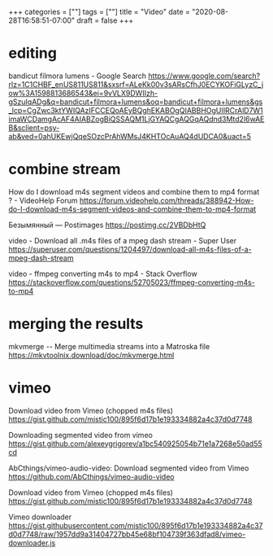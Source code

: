 +++
categories = [""]
tags = [""]
title = "Video"
date = "2020-08-28T16:58:51-07:00"
draft = false
+++

# editing

bandicut filmora lumens - Google Search
https://www.google.com/search?rlz=1C1CHBF_enUS811US811&sxsrf=ALeKk00v3sARsCfhJ0ECYKOFiGLyzC_jow%3A1598813686543&ei=9vVLX9DWIIzh-gSzuIqADg&q=bandicut+filmora+lumens&oq=bandicut+filmora+lumens&gs_lcp=CgZwc3ktYWIQAzIFCCEQoAEyBQghEKABOgQIABBHOgUIIRCrAlD7W1imaWCDamgAcAF4AIABZogBiQSSAQM1LjGYAQCgAQGqAQdnd3Mtd2l6wAEB&sclient=psy-ab&ved=0ahUKEwjQqeSOzcPrAhWMsJ4KHTOcAuAQ4dUDCA0&uact=5

# combine stream

How do I download m4s segment videos and combine them to mp4 format ? - VideoHelp Forum
https://forum.videohelp.com/threads/388942-How-do-I-download-m4s-segment-videos-and-combine-them-to-mp4-format

Безымянный — Postimages
https://postimg.cc/2VBDbHtQ

video - Download all .m4s files of a mpeg dash stream - Super User
https://superuser.com/questions/1204497/download-all-m4s-files-of-a-mpeg-dash-stream

video - ffmpeg converting m4s to mp4 - Stack Overflow
https://stackoverflow.com/questions/52705023/ffmpeg-converting-m4s-to-mp4

# merging the results
mkvmerge -- Merge multimedia streams into a Matroska file
https://mkvtoolnix.download/doc/mkvmerge.html

# vimeo

Download video from Vimeo (chopped m4s files)
https://gist.github.com/mistic100/895f6d17b1e193334882a4c37d0d7748

Downloading segmented video from vimeo
https://gist.github.com/alexeygrigorev/a1bc540925054b71e1a7268e50ad55cd

AbCthings/vimeo-audio-video: Download segmented video from Vimeo
https://github.com/AbCthings/vimeo-audio-video

Download video from Vimeo (chopped m4s files)
https://gist.github.com/mistic100/895f6d17b1e193334882a4c37d0d7748

Vimeo downloader
https://gist.githubusercontent.com/mistic100/895f6d17b1e193334882a4c37d0d7748/raw/1957dd9a31404727bb45e68bf104739f363dfad8/vimeo-downloader.js
